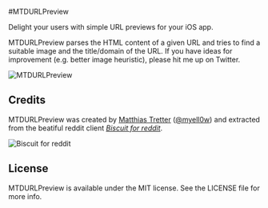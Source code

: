 #MTDURLPreview

Delight your users with simple URL previews for your iOS app.

MTDURLPreview parses the HTML content of a given URL and tries to find a suitable image and the title/domain of the URL.
If you have ideas for improvement (e.g. better image heuristic), please hit me up on Twitter.

![MTDURLPreview](http://f.cl.ly/items/3q383h2Z3Y101h411R0r/iOS_Simulator_Bildschirmfoto_22.07.2013_12.26.38-2.png)

## Credits

MTDURLPreview was created by [Matthias Tretter](https://github.com/myell0w/) ([@myell0w](http://twitter.com/myell0w)) and extracted from the beatiful reddit client [*Biscuit for reddit*](http://biscuitapp.co).

![Biscuit for reddit](http://cdn.maikoapp.com/4u9e/5cu3e/200w.png)

## License

MTDURLPreview is available under the MIT license. See the LICENSE file for more info.